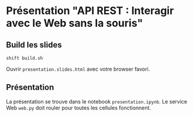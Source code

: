 # Présentation "API REST : Interagir avec le Web sans la souris"

## Build les slides
```shell
shift build.sh
```

Ouvrir `presentation.slides.html` avec votre browser favori.


## Présentation
La présentation se trouve dans le notebook `presentation.ipynb`.
Le service Web `web.py` doit rouler pour toutes les cellules fonctionnent.